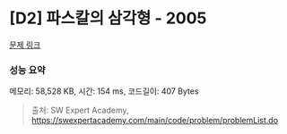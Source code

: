 # [D2] 파스칼의 삼각형 - 2005 

[문제 링크](https://swexpertacademy.com/main/code/problem/problemDetail.do?contestProbId=AV5P0-h6Ak4DFAUq) 

### 성능 요약

메모리: 58,528 KB, 시간: 154 ms, 코드길이: 407 Bytes



> 출처: SW Expert Academy, https://swexpertacademy.com/main/code/problem/problemList.do